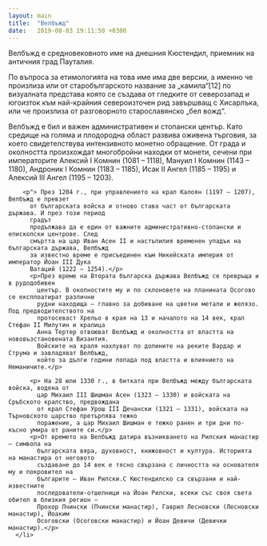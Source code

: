 ```yaml
---
layout: main
title:  "Велбъжд"
date:   2019-08-03 19:11:50 +0300
---
```

 <p>Велбъжд e средновековното име на днешния Кюстендил, приемник на античния град
          Пауталия.</p>
        <p>По въпроса за етимологията на това име има две версии, а именно че произлиза или
          от старобългарското название за „камила“[12] по визуалната представа която се създава от
          гледките от северозапад и югоизток към най-крайния североизточен рид завършващ с
          Хисарлъка, или че произлиза от разговорното старославянско „бел вожд“.</p>
        <p>Велбъжд е бил и важен административен и стопански център. Като средище на голяма
          и плодородна област развива оживена търговия, за което свидетелствува интензивното
          монетно обращение. От града и околността произхождат многобройни находки от монети,
          сечени при императорите Алексий I Комнин (1081 – 1118), Мануил I Комнин (1143 – 1180),
          Андроник I Комнин (1183 – 1185), Исак II Ангел (1185 – 1195) и Алексий III Ангел (1195 –
          1203).</p>

        <p"> През 1204 г., при управлението на крал Калоян (1197 – 1207), Велбъжд е превзет
          от българската войска и отново става част от българската държава. И през този период
          градът
          продължава да е един от важните административно-стопански и епископски центрове. След
          смъртта на цар Иван Асен II и настъпилия временен упадък на българската държава, Велбъжд
          за известно време е присъединен към Никейската империя от император Йоан III Дука
          Ватаций (1222 – 1254).</p>
          <p>През време на Втората българска държава Велбъжд се превръща и в рудодобивен
            център. В околностите му и по склоновете на планината Осогово се експлоатират различни
            рудни находища – главно за добиване на цветни метали и желязо. Под предводителството на
            протосеваст Хрельо в края на 13 и началото на 14 век, крал Стефан II Милутин и кралица
            Анна Тертер отвоюват Велбъжд и околността от властта на нововъзстановената Византия.
            Войските на краля нахлуват по долините на реките Вардар и Струма и завладяват Велбъжд,
            който за дълги години попада под властта и влиянието на Неманичите.</p>

          <p> На 28 юли 1330 г., в битката при Велбъжд между българската войска, водена от
            цар Михаил III Шишман Асен (1323 – 1330) и войската на Сръбското кралство, предвождана
            от крал Стефан Урош III Дечански (1321 – 1331), войската на Търновското царство претърпява тежко
            поражение, а цар Михаил Шишман е тежко ранен и три дни по-късно умира от раните си.</p>
          <p>От времето на Велбъжд датира възникването на Рилския манастир – символа на
            българската вяра, духовност, книжовност и култура. Историята на манастира от неговото
            създаване до 14 век е тясно свързана с личността на основателя му и покровител на
            българите – Иван Рилски.С Кюстендилско са свързани и най-известните
            последователи-отшелници на Йоан Рилски, всеки със своя света обител в близкия регион –
            Прохор Пчински (Пчински манастир), Гаврил Лесновски (Лесновски манастир), Йоаким
            Осоговски (Осоговски манастир) и Йоан Девичи (Девички манастир).</p>
      </li>